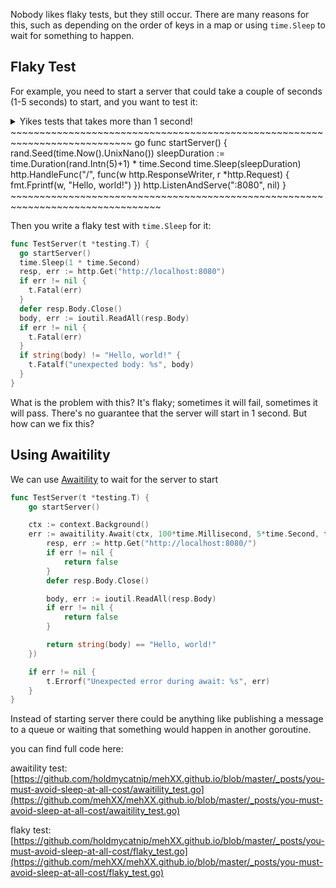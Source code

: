 Nobody likes flaky tests, but they still occur. There are many reasons for this, such as depending on the order of keys in a map or using `time.Sleep` to wait for something to happen.

## Flaky Test

For example, you need to start a server that could take a couple of seconds (1-5 seconds) to start, and you want to test it:
<details>
<summary>Yikes tests that takes more than 1 second!</summary>
Sometimes we need it, but it's not a good practice when tests take a lot of time to complete. You must have a fast feedback loop.
</details>
~~~~~~~~~~~~~~~~~~~~~~~~~~~~~~~~~~~~~~~~~~~~~~~~~~~~~~~~~~~~~~~~~~~~~~~~~~~ go
func startServer() {
	rand.Seed(time.Now().UnixNano())
	sleepDuration := time.Duration(rand.Intn(5)+1) * time.Second
	time.Sleep(sleepDuration)
	http.HandleFunc("/", func(w http.ResponseWriter, r *http.Request) {
		fmt.Fprintf(w, "Hello, world!")
	})
	http.ListenAndServe(":8080", nil)
}
~~~~~~~~~~~~~~~~~~~~~~~~~~~~~~~~~~~~~~~~~~~~~~~~~~~~~~~~~~~~~~~~~~~~~~~~~~~~~~~~

Then you write a flaky test with `time.Sleep` for it:
~~~~~~~~~~~~~~~~~~~~~~~~~~~~~~~~~~~~~~~~~~~~~~~~~~~~~~~~~~~~~~~~~~~~~~~~~~~ go
func TestServer(t *testing.T) {
  go startServer()
  time.Sleep(1 * time.Second)
  resp, err := http.Get("http://localhost:8080")
  if err != nil {
    t.Fatal(err)
  }
  defer resp.Body.Close()
  body, err := ioutil.ReadAll(resp.Body)
  if err != nil {
    t.Fatal(err)
  }
  if string(body) != "Hello, world!" {
    t.Fatalf("unexpected body: %s", body)
  }
}
~~~~~~~~~~~~~~~~~~~~~~~~~~~~~~~~~~~~~~~~~~~~~~~~~~~~~~~~~~~~~~~~~~~~~~~~~~~~~~~~


What is the problem with this?
It's flaky; sometimes it will fail, sometimes it will pass.
There's no guarantee that the server will start in 1 second.
But how can we fix this?

## Using Awaitility

We can use [Awaitility](https://github.com/mehXX/awaitility) to wait for the server to start
~~~~~~~~~~~~~~~~~~~~~~~~~~~~~~~~~~~~~~~~~~~~~~~~~~~~~~~~~~~~~~~~~~~~~~~~~~~ go
func TestServer(t *testing.T) {
    go startServer()

    ctx := context.Background()
    err := awaitility.Await(ctx, 100*time.Millisecond, 5*time.Second, func() bool {
        resp, err := http.Get("http://localhost:8080/")
        if err != nil {
            return false
        }
        defer resp.Body.Close()

        body, err := ioutil.ReadAll(resp.Body)
        if err != nil {
            return false
        }

        return string(body) == "Hello, world!"
    })

    if err != nil {
        t.Errorf("Unexpected error during await: %s", err)
    }
}

~~~~~~~~~~~~~~~~~~~~~~~~~~~~~~~~~~~~~~~~~~~~~~~~~~~~~~~~~~~~~~~~~~~~~~~~~~~~~~~~

Instead of starting server there could be anything like publishing a message to a queue or waiting that something would happen in another goroutine.

you can find full code here:

awaitility test: [https://github.com/holdmycatnip/mehXX.github.io/blob/master/_posts/you-must-avoid-sleep-at-all-cost/awaitility_test.go](https://github.com/mehXX/mehXX.github.io/blob/master/_posts/you-must-avoid-sleep-at-all-cost/awaitility_test.go)

flaky test: [https://github.com/holdmycatnip/mehXX.github.io/blob/master/_posts/you-must-avoid-sleep-at-all-cost/flaky_test.go](https://github.com/mehXX/mehXX.github.io/blob/master/_posts/you-must-avoid-sleep-at-all-cost/flaky_test.go)
